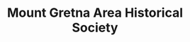 ---
layout: repo
title: "Mount Gretna Area Historical Society"
id: 14568
permalink: repos/14568/
---